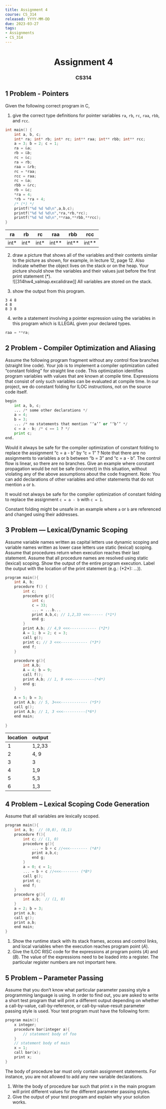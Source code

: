 ```yaml
---
title: Assignment 4
course: CS_314
released: YYYY-MM-DD
due: 2023-03-27
tags:
- Assignments
- CS_314
---
```

<center><h1>Assignment 4</h1></center>
<center><h3>CS314</h3></center>

## 1 Problem - Pointers
Given the following correct program in C,
1. give the correct type definitions for pointer variables `ra`, `rb`, `rc`, `raa`, `rbb`, and `rcc`. 
   
```c
int main() {
	int a, b, c;  
	int* ra; int* rb; int* rc; int** raa; int** rbb; int** rcc;  
	a = 3; b = 2; c = 1;  
	ra = &a;  
	rb = &b;  
	rc = &c;  
	ra = rb;  
	raa = &rb;  
	rc = *raa;  
	rcc = raa;  
	rc = &a;  
	rbb = &rc;  
	rb = &c;  
	*ra = 4;  
	*rb = *ra + 4;  
	/* (*) */  
	printf("%d %d %d\n",a,b,c);  
	printf("%d %d %d\n",*ra,*rb,*rc);  
	printf("%d %d %d\n",**raa,**rbb,**rcc);  
}
```
| ra  | rb  | rc  | raa | rbb | rcc |
| --- | --- | --- | --- | --- | --- |
| int*    | int*     | int*    | int**     | int**    | int**

2. draw a picture that shows all of the variables and their contents similar to the picture as shown, for example, in lecture 12, page 12. Also indicate whether the object lives on the stack or on the heap. Your picture should show the variables and their values just before the first print statement (\*).  
   ![[314hw4_valmap.excalidraw]]
   All variables are stored on the stack.
   
3. show the output from this program.  
   
```
3 4 8
4 8
8 3 8
```

4. write a statement involving a pointer expression using the variables in this program which is ILLEGAL given your declared types.

```c
raa = **ra;
```

## 2 Problem - Compiler Optimization and Aliasing

Assume the following program fragment without any control flow branches (straight line code). Your job is to implement a compiler optimization called “constant folding” for straight line code. This optimization identifies program variables with values that are known at compile time. Expressions that consist of only such variables can be evaluated at compile time. In our project, we do constant folding for ILOC instructions, not on the source code itself.

```python
begin  
	int a, b, c;  
	... /* some other declarations */  
	a = 4;  
	b = 3;  
	... /* no statements that mention ‘‘a’’ or ‘‘b’’ */  
	c = a - b; /* c == 1 ? */  
	print c;  
end.
```

Would it always be safe for the compiler optimization of constant folding to replace the assignment “c = a - b” by “c = 1” ? Note that there are no assignments to variables a or b between “b = 3” and “c = a - b”. The control flow is linear, so there are no branches. Give an example where constant propagation would be not be safe (incorrect) in this situation, without violating any of the above assumptions about the code fragment. Note: You can add declarations of other variables and other statements that do not mention `a` or `b`.

It would not always be safe for the compiler optimization of constant folding to replace the assignment `c = a - b` with `c = 1`. 

Constant folding might be unsafe in an example where `a` or `b` are referenced and changed using their addresses.

## 3 Problem — Lexical/Dynamic Scoping
Assume variable names written as capital letters use dynamic scoping and variable names written as lower case letters use static (lexical) scoping. Assume that procedures return when execution reaches their last statement. Assume that all procedure names are resolved using static (lexical) scoping. Show the output of the entire program execution. Label the output with the location of the print statement (e.g.: (\*2\*): ...)).

```c
program main(){
	int A, b;  
	procedure f() {
		int c;  
		procedure g(){
			int c;  
			c = 33;  
			... = ...b...  
			print A,b,c; // 1,2,33 <<<------ (*1*)  
			end g;  
		}
		print A,b; // 4,9 <<<------------ (*2*)  
		A = 1; b = 2; c = 3;  
		call g();  
		print c; // 3 <<<------------ (*3*)  
		end f;  
	} 
	
	procedure g(){
		int A,b;  
		A = 4; b = 9;  
		call f();  
		print A,b; // 1, 9 <<<----------(*4*)  
		end g;  
	}  
	
	A = 5; b = 3;  
	print A,b; // 5, 3<<<------------ (*5*)  
	call g();  
	print A,b; // 1, 3 <<<----------(*6*)  
	end main;  
	
}
```

| location | output |
| -------- | ------ |
| 1        | 1,2,33 |
| 2        | 4, 9   |
| 3        | 3      |
| 4        | 1,9    |
| 5        | 5,3    |
| 6        | 1,3    |


## 4 Problem – Lexical Scoping Code Generation
Assume that all variables are lexically scoped.

```c
program main(){
	int a, b;  // (0,0), (0,1)
	procedure f(){
		int c; // (1, 0)
		procedure g(){  
			... = b + c //<<<-------- (*A*)  
			print a,b,c;
			end g;
		}  
		a = 0; c = 1;  
		... = b + c //<<<-------- (*B*)  
		call g();  
		print c;  
		end f;  
	}  
	procedure g(){
		int a,b;  // (1, 0)
	}  
	a = 2; b = 3;  
	print a,b;  
	call g();  
	print a,b;  
	end main;  
}
```

1. Show the runtime stack with its stack frames, access and control links, and local variables when the execution reaches program point (*A*).  
2. Give the ILOC RISC code for the expressions at program points (*A*) and (*B*).  The value of the expressions need to be loaded into a register. The particular register numbers are not important here.

## 5 Problem – Parameter Passing
Assume that you don’t know what particular parameter passing style a programming language is using. In order to find out, you are asked to write a short test program that will print a different output depending on whether a call-by-value, call-by-reference, or call-by-value-result parameter passing style is used. Your test program must have the following form:
```c
program main(){
	x integer;  
	procedure bar(integer a){  
		// statement body of foo  
	}  
	// statement body of main  
	x = 1;  
	call bar(x);  
	print x;  
}
```

The body of procedure bar must only contain assignment statements. For instance, you are not allowed to add any new variable declarations.

1. Write the body of procedure bar such that print x in the main program will print
different values for the different parameter passing styles.
2. Give the output of your test program and explain why your solution works.